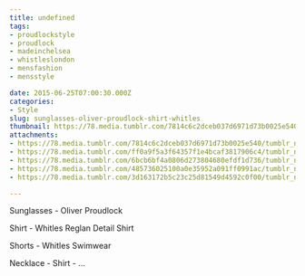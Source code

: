 ```yaml
---
title: undefined
tags:
- proudlockstyle
- proudlock
- madeinchelsea
- whistleslondon
- mensfashion
- mensstyle

date: 2015-06-25T07:00:30.000Z
categories:
- Style
slug: sunglasses-oliver-proudlock-shirt-whitles
thumbnail: https://78.media.tumblr.com/7814c6c2dceb037d6971d73b0025e540/tumblr_nqb1p6YQzX1rhrm24o1_1280.jpg
attachments:
- https://78.media.tumblr.com/7814c6c2dceb037d6971d73b0025e540/tumblr_nqb1p6YQzX1rhrm24o1_1280.jpg
- https://78.media.tumblr.com/ff0a9f5a3f64357f1e4bcaf3817906c4/tumblr_nqb1p6YQzX1rhrm24o2_1280.jpg
- https://78.media.tumblr.com/6bcb6bf4a0806d273804680efdf1d736/tumblr_nqb1p6YQzX1rhrm24o3_1280.jpg
- https://78.media.tumblr.com/485736025100a0e35952a091ff0991ac/tumblr_nqb1p6YQzX1rhrm24o4_1280.jpg
- https://78.media.tumblr.com/3d163172b5c23c25d81549d4592c0f00/tumblr_nqb1p6YQzX1rhrm24o5_1280.jpg

---
```


Sunglasses - Oliver Proudlock 

  Shirt -  Whitles Reglan Detail Shirt 

  Shorts - Whitles Swimwear 

  Necklace -   Shirt - ...
